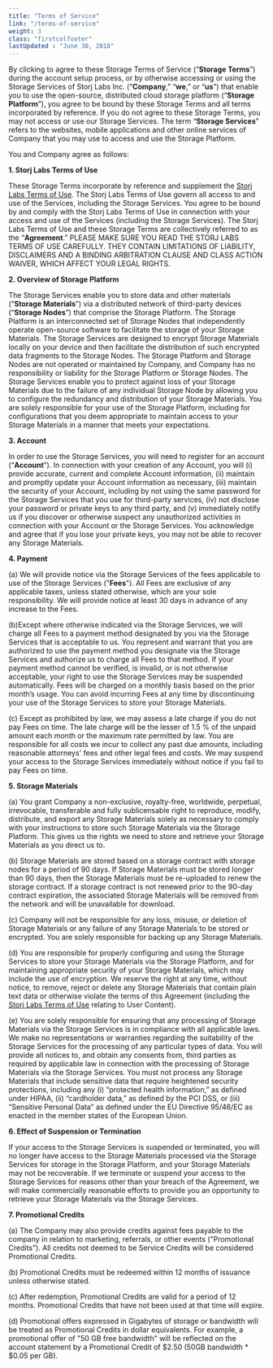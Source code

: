 ```yaml
---
title: "Terms of Service"
link: "/terms-of-service"
weight: 3
class: "firstcolfooter"
lastUpdated : "June 30, 2018"
---
```


<p>By clicking to agree to these Storage Terms of Service (“<b>Storage Terms</b>”) during the account setup process,
or by otherwise accessing or using the Storage Services of Storj Labs Inc. (“<b>Company</b>,” “<b>we</b>,” or “<b>us</b>”) that
enable you to use the open-source, distributed cloud storage platform (“<b>Storage Platform</b>”), you agree to be
bound by these Storage Terms and all terms incorporated by reference. If you do not agree to these Storage Terms,
you may not access or use our Storage Services. The term “<b>Storage Services</b>” refers to the websites, mobile applications
and other online services of Company that you may use to access and use the Storage Platform.
</p>
<p>You and Company agree as follows:</p>

<p><b>1. Storj Labs Terms of Use</b></p>

<p>These Storage Terms incorporate by reference and supplement the <a target="_blank" href="/terms-of-use/" class="link">Storj Labs Terms of Use</a>.
The Storj Labs Terms of Use govern all access to and use of the Services, including the Storage Services. You agree to be bound by and comply with the Storj Labs
Terms of Use in connection with your access and use of the Services (including the Storage Services). The Storj Labs Terms of Use and these Storage Terms are
collectively referred to as the “<b>Agreement</b>.” PLEASE MAKE SURE YOU READ THE STORJ LABS TERMS OF USE CAREFULLY. THEY CONTAIN LIMITATIONS OF LIABILITY,
DISCLAIMERS AND A BINDING ARBITRATION CLAUSE AND CLASS ACTION WAIVER, WHICH AFFECT YOUR LEGAL RIGHTS.
</p>

<p><b>2. Overview of Storage Platform</b></p>

<p>The Storage Services enable you to store data and other materials (“<b>Storage Materials</b>”) via a distributed network of third-party devices
(“<b>Storage Nodes</b>”) that comprise the Storage Platform. The Storage Platform is an interconnected set of Storage Nodes that independently
operate open-source software to facilitate the storage of your Storage Materials. The Storage Services are designed to encrypt Storage Materials
locally on your device and then facilitate the distribution of such encrypted data fragments to the Storage Nodes. The Storage Platform and Storage
Nodes are not operated or maintained by Company, and Company has no responsibility or liability for the Storage Platform or Storage Nodes.
The Storage Services enable you to protect against loss of your Storage Materials due to the failure of any individual Storage Node by allowing
you to configure the redundancy and distribution of your Storage Materials. You are solely responsible for your use of the Storage Platform,
including for configurations that you deem appropriate to maintain access to your Storage Materials in a manner that meets your expectations.
</p>

<p><b>3. Account</b></p>

<p>In order to use the Storage Services, you will need to register for an account (“<b>Account</b>”). In connection with your creation of any Account,
you will (i) provide accurate, current and complete Account information, (ii) maintain and promptly update your Account information as necessary,
(iii) maintain the security of your Account, including by not using the same password for the Storage Services that you use for third-party services,
(iv) not disclose your password or private keys to any third party, and (v) immediately notify us if you discover or otherwise suspect any unauthorized
activities in connection with your Account or the Storage Services. You acknowledge and agree that if you lose your private keys,
you may not be able to recover any Storage Materials.
</p>

<p><b>4. Payment</b></p>

<p>(a) We will provide notice via the Storage Services of the fees applicable to use of the Storage Services ("<b>Fees</b>"). All Fees are exclusive of any applicable taxes,
unless stated otherwise, which are your sole responsibility. We will provide notice at least 30 days in advance of any increase to the Fees.
</p>
<p>(b)<b></b>Except where otherwise indicated via the Storage Services, we will charge all Fees to a payment method designated by you via the Storage Services that is acceptable to us.
You represent and warrant that you are authorized to use the payment method you designate via the Storage Services and authorize us to charge all Fees to that method.
If your payment method cannot be verified, is invalid, or is not otherwise acceptable, your right to use the Storage Services may be suspended automatically.
Fees will be charged on a monthly basis based on the prior month’s usage. You can avoid incurring Fees at any time by discontinuing your use of the Storage Services to
store your Storage Materials.
</p>
<p>(c) Except as prohibited by law, we may assess a late charge if you do not pay Fees on time. The late charge will be the lesser of 1.5 % of the unpaid amount each month or
the maximum rate permitted by law. You are responsible for all costs we incur to collect any past due amounts, including reasonable attorneys' fees and other legal fees and costs.
We may suspend your access to the Storage Services immediately without notice if you fail to pay Fees on time.
</p>

<p><b>5. Storage Materials</b></p>

<p>(a) You grant Company a non-exclusive, royalty-free, worldwide, perpetual, irrevocable, transferable and fully sublicensable right to reproduce, modify, distribute, and
export any Storage Materials solely as necessary to comply with your instructions to store such Storage Materials via the Storage Platform. This gives us the rights we
need to store and retrieve your Storage Materials as you direct us to.
</p>
<p>(b) Storage Materials are stored based on a storage contract with storage nodes for a period of 90 days. If Storage Materials must be stored longer than 90 days,
then the Storage Materials must be re-uploaded to renew the storage contract. If a storage contract is not renewed prior to the 90-day contract expiration,
the associated Storage Materials will be removed from the network and will be unavailable for download.<b> </b></p>
<p>(c) Company will not be responsible for any loss, misuse, or deletion of Storage Materials or any failure of any Storage Materials to be stored or encrypted.
You are solely responsible for backing up any Storage Materials.</p>
<p>(d) You are responsible for properly configuring and using the Storage Services to store your Storage Materials via the Storage Platform, and for
maintaining appropriate security of your Storage Materials, which may include the use of encryption. We reserve the right at any time, without notice,
to remove, reject or delete any Storage Materials that contain plain text data or otherwise violate the terms of this Agreement
(including the <a href="/terms-of-use/">Storj Labs Terms of Use</a> relating to User Content).</p>
<p>(e) You are solely responsible for ensuring that any processing of Storage Materials via the Storage Services is in compliance with all applicable laws.
We make no representations or warranties regarding the suitability of the Storage Services for the processing of any particular types of data.
You will provide all notices to, and obtain any consents from, third parties as required by applicable law in connection with the processing of
Storage Materials via the Storage Services. You must not process any Storage Materials that include sensitive data that require heightened security protections,
    including any (i) “protected health information,” as defined under HIPAA, (ii) “cardholder data,” as defined by the PCI DSS, or (iii) “Sensitive Personal Data”
    as defined under the EU Directive 95/46/EC as enacted in the member states of the European Union.</p>

<p><b>6. Effect of Suspension or Termination</b></p>

<p>If your access to the Storage Services is suspended or terminated, you will no longer have access to the Storage Materials processed
via the Storage Services for storage in the Storage Platform, and your Storage Materials may not be recoverable. If we terminate or suspend
your access to the Storage Services for reasons other than your breach of the Agreement, we will make commercially reasonable efforts to provide
you an opportunity to retrieve your Storage Materials via the Storage Services.
</p>

<p><b>7. Promotional Credits</b></p>

<p>(a) The Company may also provide credits against fees payable to the company in relation to marketing, referrals, or other events ("Promotional Credits").
All credits not deemed to be Service Credits will be considered Promotional Credits.
</p>
<p>(b) Promotional Credits must be redeemed within 12 months of issuance unless otherwise stated.
</p>
<p>(c) After redemption, Promotional Credits are valid for a period of 12 months. Promotional Credits that have not been used at that time will expire.
</p>
<p>(d) Promotional offers expressed in Gigabytes of storage or bandwidth will be treated as Promotional Credits in dollar equivalents. For example, a promotional offer of "50 GB free bandwidth"
will be reflected on the account statement by a Promotional Credit of $2.50 (50GB bandwidth * $0.05 per GB).
</p>